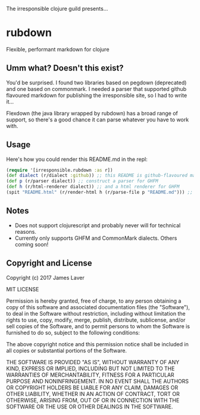 The irresponsible clojure guild presents...

# rubdown

Flexible, performant markdown for clojure

## Umm what? Doesn't this exist?

You'd be surprised. I found two libraries based on pegdown
(deprecated) and one based on commonmark. I needed a parser that
supported github flavoured markdown for publishing the irresponsible
site, so I had to write it...

Flexdown (the java library wrapped by rubdown) has a broad range of support,
so there's a good chance it can parse whatever you have to work with.

## Usage

Here's how you could render this README.md in the repl:

```clojure
(require '[irresponsible.rubdown :as r])
(def dialect (r/dialect :github)) ;; this README is github-flavoured markdown
(def p (r/parser dialect)) ;; construct a parser for GHFM
(def h (r/html-renderer dialect)) ;; and a html renderer for GHFM
(spit "README.html" (r/render-html h (r/parse-file p "README.md"))) ;; magic!
```

## Notes

* Does not support clojurescript and probably never will for technical reasons.
* Currently only supports GHFM and CommonMark dialects. Others coming soon!
  
## Copyright and License

Copyright (c) 2017 James Laver

MIT LICENSE

Permission is hereby granted, free of charge, to any person obtaining a copy of this software and associated documentation files (the "Software"), to deal in the Software without restriction, including without limitation the rights to use, copy, modify, merge, publish, distribute, sublicense, and/or sell copies of the Software, and to permit persons to whom the Software is furnished to do so, subject to the following conditions:

The above copyright notice and this permission notice shall be included in all copies or substantial portions of the Software.

THE SOFTWARE IS PROVIDED "AS IS", WITHOUT WARRANTY OF ANY KIND, EXPRESS OR IMPLIED, INCLUDING BUT NOT LIMITED TO THE WARRANTIES OF MERCHANTABILITY, FITNESS FOR A PARTICULAR PURPOSE AND NONINFRINGEMENT. IN NO EVENT SHALL THE AUTHORS OR COPYRIGHT HOLDERS BE LIABLE FOR ANY CLAIM, DAMAGES OR OTHER LIABILITY, WHETHER IN AN ACTION OF CONTRACT, TORT OR OTHERWISE, ARISING FROM, OUT OF OR IN CONNECTION WITH THE SOFTWARE OR THE USE OR OTHER DEALINGS IN THE SOFTWARE.

